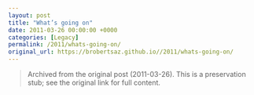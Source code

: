 ```yaml
---
layout: post
title: "What’s going on"
date: 2011-03-26 00:00:00 +0000
categories: [Legacy]
permalink: /2011/whats-going-on/
original_url: https://brobertsaz.github.io//2011/whats-going-on/
---
```


> Archived from the original post (2011-03-26). This is a preservation stub; see the original link for full content.

